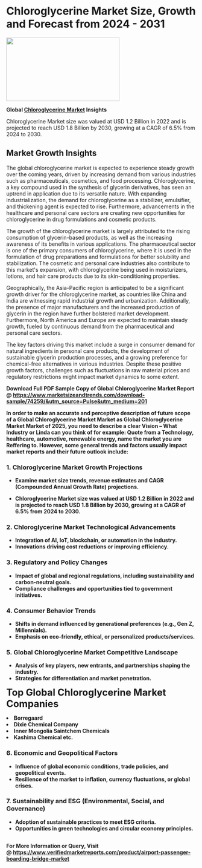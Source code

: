 <H1>Chloroglycerine Market Size, Growth and Forecast from 2024 - 2031</H1><img class="aligncenter size-medium wp-image-584254" src="https://thirdeyenews.in/wp-content/uploads/2024/09/Global-Market-Research-300x168.jpeg" alt="" width="300" height="168" /><p><strong>Global&nbsp;<a href="https://www.marketsizeandtrends.com/download-sample/74259/&amp;utm_source=Pulse&amp;utm_medium=201">Chloroglycerine Market</a> Insights</strong></p><p>Chloroglycerine Market size was valued at USD 1.2 Billion in 2022 and is projected to reach USD 1.8 Billion by 2030, growing at a CAGR of 6.5% from 2024 to 2030.</p><p><h2>Market Growth Insights</h2> <p>The global chloroglycerine market is expected to experience steady growth over the coming years, driven by increasing demand from various industries such as pharmaceuticals, cosmetics, and food processing. Chloroglycerine, a key compound used in the synthesis of glycerin derivatives, has seen an uptrend in application due to its versatile nature. With expanding industrialization, the demand for chloroglycerine as a stabilizer, emulsifier, and thickening agent is expected to rise. Furthermore, advancements in the healthcare and personal care sectors are creating new opportunities for chloroglycerine in drug formulations and cosmetic products.</p> <p><strong></strong></p> <p>The growth of the chloroglycerine market is largely attributed to the rising consumption of glycerin-based products, as well as the increasing awareness of its benefits in various applications. The pharmaceutical sector is one of the primary consumers of chloroglycerine, where it is used in the formulation of drug preparations and formulations for better solubility and stabilization. The cosmetic and personal care industries also contribute to this market's expansion, with chloroglycerine being used in moisturizers, lotions, and hair care products due to its skin-conditioning properties.</p> <p>Geographically, the Asia-Pacific region is anticipated to be a significant growth driver for the chloroglycerine market, as countries like China and India are witnessing rapid industrial growth and urbanization. Additionally, the presence of major manufacturers and the increased production of glycerin in the region have further bolstered market development. Furthermore, North America and Europe are expected to maintain steady growth, fueled by continuous demand from the pharmaceutical and personal care sectors.</p> <p>The key factors driving this market include a surge in consumer demand for natural ingredients in personal care products, the development of sustainable glycerin production processes, and a growing preference for chemical-free alternatives in various industries. Despite these positive growth factors, challenges such as fluctuations in raw material prices and regulatory restrictions might impact market dynamics to some extent.</p> <p><strong></p><p><span class=""><strong>Download Full PDF Sample Copy of Global Chloroglycerine Market Report</strong> @ <a href="https://www.marketsizeandtrends.com/download-sample/74259/&amp;utm_source=Pulse&amp;utm_medium=201" target="_blank">https://www.marketsizeandtrends.com/download-sample/74259/&amp;utm_source=Pulse&amp;utm_medium=201</a></span></p><p>In order to make an accurate and perceptive description of future scope of a Global&nbsp;Chloroglycerine Market Market as Global&nbsp;Chloroglycerine Market Market of 2025, you need to describe a clear Vision &ndash; What Industry or Linda can you think of for example: Quote from a Technology, healthcare, automotive, renewable energy, name the market you are Reffering to. However, some general trends and factors usually impact market reports and their future outlook include:</p><h3>1.&nbsp;<strong>Chloroglycerine Market Growth Projections</strong></h3><ul><li>Examine market size trends, revenue estimates and CAGR (Compounded Annual Growth Rate) projections.</li><li><p>Chloroglycerine Market size was valued at USD 1.2 Billion in 2022 and is projected to reach USD 1.8 Billion by 2030, growing at a CAGR of 6.5% from 2024 to 2030.</p></li></ul><h3>2.&nbsp;<strong>Chloroglycerine Market Technological Advancements</strong></h3><ul><li>Integration of AI, IoT, blockchain, or automation in the industry.</li><li>Innovations driving cost reductions or improving efficiency.</li></ul><h3>3.&nbsp;<strong>Regulatory and Policy Changes</strong></h3><ul><li>Impact of global and regional regulations, including sustainability and carbon-neutral goals.</li><li>Compliance challenges and opportunities tied to government initiatives.</li></ul><h3>4.&nbsp;<strong>Consumer Behavior Trends</strong></h3><ul><li>Shifts in demand influenced by generational preferences (e.g., Gen Z, Millennials).</li><li>Emphasis on eco-friendly, ethical, or personalized products/services.</li></ul><h3>5.&nbsp;<strong>Global Chloroglycerine Market Competitive Landscape</strong></h3><ul><li>Analysis of key players, new entrants, and partnerships shaping the industry.</li><li>Strategies for differentiation and market penetration.</li></ul><p data-pm-slice="1 1 []"><span style="color: inherit; font-family: inherit; font-size: 25px;">Top Global Chloroglycerine Market Companies</span></p><div class="" data-test-id=""><p><li>Borregaard</li><li> Dixie Chemical Company</li><li> Inner Mongolia Saintchem Chemicals</li><li> Kashima Chemical etc.</li></p></div><h3>6.&nbsp;<strong>Economic and Geopolitical Factors</strong></h3><ul><li>Influence of global economic conditions, trade policies, and geopolitical events.</li><li>Resilience of the market to inflation, currency fluctuations, or global crises.</li></ul><h3>7.&nbsp;<strong>Sustainability and ESG (Environmental, Social, and Governance)</strong></h3><ul><li>Adoption of sustainable practices to meet ESG criteria.</li><li>Opportunities in green technologies and circular economy principles.</li></ul><h2><strong style="font-size: 14px;">For More Information or Query, Visit @&nbsp;</strong><a style="background-color: #ffffff; font-size: 14px;" href="https://www.marketsizeandtrends.com/report/chloroglycerine-market/" target="_blank">https://www.verifiedmarketreports.com/product/airport-passenger-boarding-bridge-market</a></h2>
